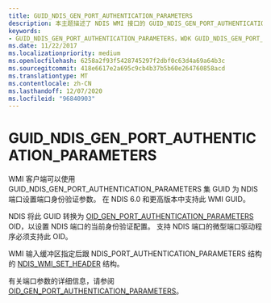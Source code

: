 ```yaml
---
title: GUID_NDIS_GEN_PORT_AUTHENTICATION_PARAMETERS
description: 本主题描述了 NDIS WMI 接口的 GUID_NDIS_GEN_PORT_AUTHENTICATION_PARAMETERS GUID。
keywords:
- GUID_NDIS_GEN_PORT_AUTHENTICATION_PARAMETERS，WDK GUID_NDIS_GEN_PORT_AUTHENTICATION_PARAMETERS 网络驱动程序
ms.date: 11/22/2017
ms.localizationpriority: medium
ms.openlocfilehash: 6258a2f93f5428745297f2dbf0c63d4a69a64b3c
ms.sourcegitcommit: 418e6617e2a695c9cb4b37b5b60e264760858acd
ms.translationtype: MT
ms.contentlocale: zh-CN
ms.lasthandoff: 12/07/2020
ms.locfileid: "96840903"
---
```

# <a name="guid_ndis_gen_port_authentication_parameters"></a>GUID_NDIS_GEN_PORT_AUTHENTICATION_PARAMETERS

WMI 客户端可以使用 GUID_NDIS_GEN_PORT_AUTHENTICATION_PARAMETERS 集 GUID 为 NDIS 端口设置端口身份验证参数。 在 NDIS 6.0 和更高版本中支持此 WMI GUID。

NDIS 将此 GUID 转换为 [OID_GEN_PORT_AUTHENTICATION_PARAMETERS](oid-gen-port-authentication-parameters.md) OID，以设置 NDIS 端口的当前身份验证配置。 支持 NDIS 端口的微型端口驱动程序必须支持此 OID。

WMI 输入缓冲区指定后跟 NDIS_PORT_AUTHENTICATION_PARAMETERS 结构的 [NDIS_WMI_SET_HEADER](/windows-hardware/drivers/ddi/ntddndis/ns-ntddndis-_ndis_wmi_set_header) 结构。

有关端口参数的详细信息，请参阅 [OID_GEN_PORT_AUTHENTICATION_PARAMETERS](oid-gen-port-authentication-parameters.md)。
